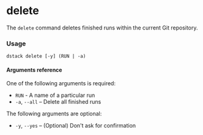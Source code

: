 # delete

The `delete` command deletes finished runs within the current Git repository.

### Usage

```shell
dstack delete [-y] (RUN | -a)
```

#### Arguments reference

One of the following arguments is required:

- `RUN` - A name of a particular run
-  `-a`, `--all` – Delete all finished runs 

The following arguments are optional:

-  `-y`, `--yes` – (Optional) Don't ask for confirmation 
